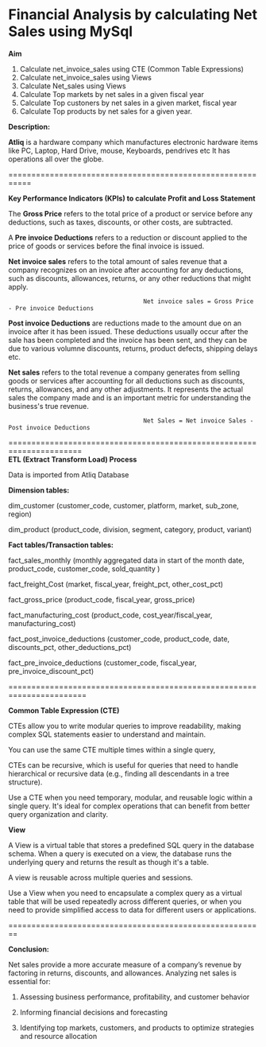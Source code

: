 # Financial Analysis by calculating Net Sales using MySql

**Aim**

1. Calculate net_invoice_sales using CTE (Common Table Expressions)
2. Calculate net_invoice_sales using Views
3. Calculate Net_sales using Views
4. Calculate Top markets by net sales in a given fiscal year
5. Calculate Top custoners by net sales in a given market, fiscal year
6. Calculate Top products by net sales for a given year.

**Description:**

**Atliq** is a hardware company which manufactures electronic hardware items like PC, Laptop, Hard Drive, mouse, Keyboards, pendrives etc It has operations all over the globe.

===========================================================
           
**Key Performance Indicators (KPIs) to calculate Profit and Loss Statement**

The **Gross Price** refers to the total price of a product or service before any deductions, such as taxes, discounts, or other costs, are subtracted.

A **Pre invoice Deductions** refers to a reduction or discount applied to the price of goods or services before the final invoice is issued.

**Net invoice sales** refers to the total amount of sales revenue that a company recognizes on an invoice after accounting for any deductions, such as discounts, allowances, returns, or any other reductions that might apply.

                                          Net invoice sales = Gross Price - Pre invoice Deductions
                                          
**Post invoice Deductions** are reductions made to the amount due on an invoice after it has been issued. These deductions usually occur after the sale has been completed and the invoice has been sent, and they can be due to various volumne discounts, returns, product defects, shipping delays etc.

**Net sales** refers to the total revenue a company generates from selling goods or services after accounting for all deductions such as discounts, returns, allowances, and any other adjustments. It represents the actual sales the company made and is an important metric for understanding the business's true revenue.

                                          Net Sales = Net invoice Sales - Post invoice Deductions
                                          
======================================================================                            
**ETL (Extract Transform Load) Process**

Data is imported from Atliq Database

**Dimension tables:**

dim_customer (customer_code, customer, platform, market, sub_zone, region)

dim_product (product_code, division, segment, category, product, variant)

**Fact tables/Transaction tables:**

fact_sales_monthly (monthly aggregated data in start of the month date, product_code, customer_code, sold_quantity )

fact_freight_Cost (market, fiscal_year, freight_pct, other_cost_pct)

fact_gross_price (product_code, fiscal_year, gross_price)

fact_manufacturing_cost (product_code, cost_year/fiscal_year, manufacturing_cost)

fact_post_invoice_deductions (customer_code, product_code, date, discounts_pct, other_deductions_pct)

fact_pre_invoice_deductions (customer_code, fiscal_year, pre_invoice_discount_pct)

=======================================================================

**Common Table Expression (CTE)**

CTEs allow you to write modular queries to improve readability, making complex SQL statements easier to understand and maintain.

You can use the same CTE multiple times within a single query,

CTEs can be recursive, which is useful for queries that need to handle hierarchical or recursive data (e.g., finding all descendants in a tree structure).

Use a CTE when you need temporary, modular, and reusable logic within a single query. It's ideal for complex operations that can benefit from better query organization and clarity.

**View**

A View is a virtual table that stores a predefined SQL query in the database schema. When a query is executed on a view, the database runs the underlying query and returns the result as though it's a table.

A view is reusable across multiple queries and sessions.

Use a View when you need to encapsulate a complex query as a virtual table that will be used repeatedly across different queries, or when you need to provide simplified access to data for different users or applications.

========================================================

**Conclusion:**

Net sales provide a more accurate measure of a company’s revenue by factoring in returns, discounts, and allowances. Analyzing net sales is essential for:

1. Assessing business performance, profitability, and customer behavior

2. Informing financial decisions and forecasting

3. Identifying top markets, customers, and products to optimize strategies and resource allocation
